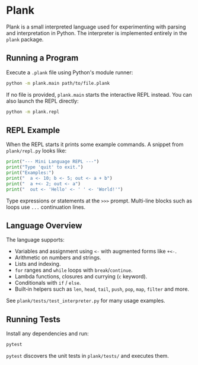 # Plank

Plank is a small interpreted language used for experimenting with parsing and interpretation in Python. The interpreter is implemented entirely in the `plank` package.

## Running a Program

Execute a `.plank` file using Python's module runner:

```bash
python -m plank.main path/to/file.plank
```

If no file is provided, `plank.main` starts the interactive REPL instead. You can also launch the REPL directly:

```bash
python -m plank.repl
```

## REPL Example

When the REPL starts it prints some example commands. A snippet from `plank/repl.py` looks like:

```python
print("--- Mini Language REPL ---")
print("Type 'quit' to exit.")
print("Examples:")
print("  a <- 10; b <- 5; out <- a + b")
print("  a +<- 2; out <- a")
print("  out <- 'Hello' <- ' ' <- 'World!'")
```

Type expressions or statements at the `>>>` prompt. Multi-line blocks such as loops use `...` continuation lines.

## Language Overview

The language supports:

- Variables and assignment using `<-` with augmented forms like `+<-`.
- Arithmetic on numbers and strings.
- Lists and indexing.
- `for` ranges and `while` loops with `break`/`continue`.
- Lambda functions, closures and currying (`c` keyword).
- Conditionals with `if` / `else`.
- Built‑in helpers such as `len`, `head`, `tail`, `push`, `pop`, `map`, `filter` and more.

See `plank/tests/test_interpreter.py` for many usage examples.

## Running Tests

Install any dependencies and run:

```bash
pytest
```

`pytest` discovers the unit tests in `plank/tests/` and executes them.
